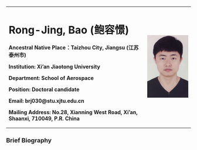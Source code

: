 <table border="0">
  <tr>
    <td width="75%">
      <h1>Rong-Jing, Bao (鲍容憬)</h1>
      <p><b>Ancestral Native Place：Taizhou City, Jiangsu (江苏泰州市)</b></p>
      <p><b>Institution: Xi’an Jiaotong University</b></p>
      <p><b>Department: School of Aerospace</b></p>
      <p><b>Position: Doctoral candidate</b></p>
      <p><b>Email: brj030@stu.xjtu.edu.cn</b></p>
      <p><b>Mailing Address: No.28, Xianning West Road, Xi’an, Shaanxi, 710049, P.R. China</b></p>
    </td>
    <td width="25%">
      <img src="/Rong-Jing Bao.jpg" width="100%">
    </td>
  </tr>
</table>

### Brief Biography
